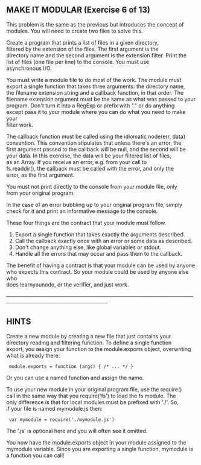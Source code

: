 ## MAKE IT MODULAR (Exercise 6 of 13)  
   
  This problem is the same as the previous but introduces the concept of  
  modules. You will need to create two files to solve this.  
   
  Create a program that prints a list of files in a given directory,  
  filtered by the extension of the files. The first argument is the  
  directory name and the second argument is the extension filter. Print the  
  list of files (one file per line) to the console. You must use  
  asynchronous I/O.  
   
  You must write a module file to do most of the work. The module must  
  export a single function that takes three arguments: the directory name,  
  the filename extension string and a callback function, in that order. The  
  filename extension argument must be the same as what was passed to your  
  program. Don't turn it into a RegExp or prefix with "." or do anything  
  except pass it to your module where you can do what you need to make your  
  filter work.  
   
  The callback function must be called using the idiomatic node(err, data)  
  convention. This convention stipulates that unless there's an error, the  
  first argument passed to the callback will be null, and the second will be  
  your data. In this exercise, the data will be your filtered list of files,  
  as an Array. If you receive an error, e.g. from your call to  
  fs.readdir(), the callback must be called with the error, and only the  
  error, as the first argument.  
   
  You must not print directly to the console from your module file, only  
  from your original program.  
   
  In the case of an error bubbling up to your original program file, simply  
  check for it and print an informative message to the console.  
   
  These four things are the contract that your module must follow.  
   
   1. Export a single function that takes exactly the arguments described.  
   2. Call the callback exactly once with an error or some data as described.  
   3. Don't change anything else, like global variables or stdout.  
   4. Handle all the errors that may occur and pass them to the callback.  
   
  The benefit of having a contract is that your module can be used by anyone  
  who expects this contract. So your module could be used by anyone else who  
  does learnyounode, or the verifier, and just work.  
   
 ─────────────────────────────────────────────────────────────────────────────  
   
 ## HINTS  
   
  Create a new module by creating a new file that just contains your  
  directory reading and filtering function. To define a single function  
  export, you assign your function to the module.exports object, overwriting  
  what is already there:  
   
     module.exports = function (args) { /* ... */ }  
   
  Or you can use a named function and assign the name.  
   
  To use your new module in your original program file, use the require()  
  call in the same way that you require('fs') to load the fs module. The  
  only difference is that for local modules must be prefixed with './'. So,  
  if your file is named mymodule.js then:  
   
     var mymodule = require('./mymodule.js')  
   
  The '.js' is optional here and you will often see it omitted.  
   
  You now have the module.exports object in your module assigned to the  
  mymodule variable. Since you are exporting a single function, mymodule is  
  a function you can call!  
